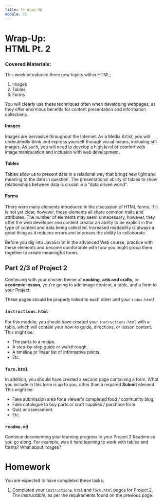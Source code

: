 ```yaml
---
title: To Wrap-Up
module: 05
---
```


# Wrap-Up: <br /> HTML Pt. 2

### Covered Materials:

This week introduced three new topics within HTML;

1. Images
2. Tables
3. Forms

You will clearly use these techniques often when developing webpages, as they offer enormous benefits for content presentation and information collections.

#### Images

Images are pervasive throughout the Internet. As a Media Artist, you will undoubtedly think and express yourself through visual means, including still images. As such, you will need to develop a high level of comfort with image manipulation and inclusion with web development.


#### Tables

Tables allow us to present data in a relational way that brings new light and meaning to the data in question. The presentational ability of tables to show relationships between data is crucial in a "data driven world".


#### Forms

There were many elements introduced in the discussion of HTML forms. If it is not yet clear, however, these elements all share common traits and attributes. The number of elements may seem unnecessary, however, they offer the web developer and content creator an ability to be explicit in the type of content and data being collected. Increased readability is always a good thing as it reduces errors and improves the ability to collaborate.

Before you dig into JavaScript in the advanced Web course, practice with these elements and become comfortable with how you might group them together to create meaningful forms.


## Part 2/3 of Project 2
Continuing with your chosen theme of **cooking**, **arts and crafts**, or **academic lesson**, you're going to add image content, a table, and a form to your Project.

These pages should be properly linked to each other and your `index.html`!

### `instructions.html`
For this module, you should have created your `instructions.html` with a table, which will contain your how-to guide, directions, or lesson content. This might be:
  - The parts to a recipe.
  - A step-by-step guide or walkthrough.
  - A timeline or linear list of informative points.
  - Etc.

### `form.html`
In addition, you should have created a second page containing a form. What you include in this form is up to you, other than a required **Submit** element. This might be:
  - Fake submission area for a viewer's completed food / community blog.
  - Fake catalogue to buy parts or craft supplies / purchase form.
  - Quiz or assessment.
  - Etc.


### `readme.md`
Continue documenting your learning progress in your Project 2 Readme as you go along. For example, was it hard learning to work with tables and forms? What about images?


# Homework
You are expected to have completed these tasks:
1. Completed your `instructions.html` and `form.html` pages for Project 2, _The Instructable_, as per the requirements found on the previous page.
